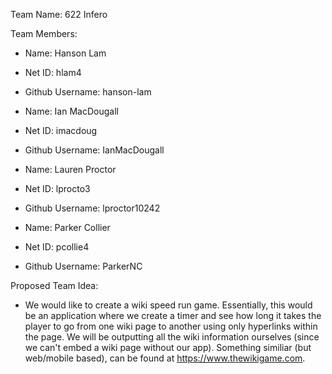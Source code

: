 Team Name: 622 Infero

Team Members: 

- Name: Hanson Lam
- Net ID: hlam4
- Github Username: hanson-lam

- Name: Ian MacDougall
- Net ID: imacdoug
- Github Username: IanMacDougall

- Name: Lauren Proctor
- Net ID: lprocto3
- Github Username: lproctor10242 

- Name: Parker Collier
- Net ID: pcollie4
- Github Username: ParkerNC

Proposed Team Idea:
 - We would like to create a wiki speed run game. Essentially, this would be an application where we create a timer and see how long it takes the player to go from one wiki page to another using only hyperlinks within the page. We will be outputting all the wiki information ourselves (since we can't embed a wiki page without our app). Something similiar (but web/mobile based), can be found at https://www.thewikigame.com. 
